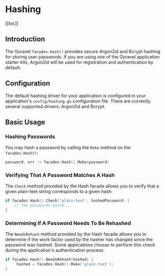# Hashing

[[toc]]

## Introduction

The Goravel `facades.Hash()` provides secure Argon2id and Bcrypt hashing for storing user passwords. If you are using one of the Goravel application starter kits, Argon2id will be used for registration and authentication by default.

## Configuration

The default hashing driver for your application is configured in your application's `config/hashing.go` configuration file. There are currently several supported drivers: Argon2id and Bcrypt.

## Basic Usage

### Hashing Passwords

You may hash a password by calling the `Make` method on the `facades.Hash()`:

```go
password, err := facades.Hash().Make(password)
```

### Verifying That A Password Matches A Hash

The `Check` method provided by the Hash facade allows you to verify that a given plain-text string corresponds to a given hash:

```go
if facades.Hash().Check('plain-text', hashedPassword) {
    // The passwords match...
}
```

### Determining If A Password Needs To Be Rehashed

The `NeedsRehash` method provided by the Hash facade allows you to determine if the work factor used by the hasher has changed since the password was hashed. Some applications choose to perform this check during the application's authentication process:

```go
if facades.Hash().NeedsRehash(hashed) {
     hashed = facades.Hash().Make('plain-text');
}
```
